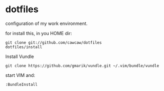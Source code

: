 # dotfiles

configuration of my work environment.

for install this, in you HOME dir:
``` shell
git clone git://github.com/cawcaw/dotfiles
dotfiles/install
```

Install Vundle
``` shell
git clone https://github.com/gmarik/vundle.git ~/.vim/bundle/vundle 
```

start VIM and:
``` vim
:BundleInstall
```
